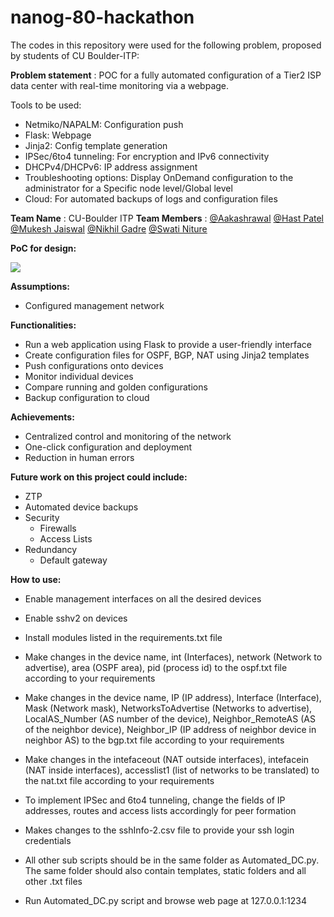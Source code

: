 # nanog-80-hackathon
The codes in this repository were used for the following problem, proposed by students of CU Boulder-ITP:

**Problem statement** : POC for a fully automated configuration of a Tier2 ISP data center with real-time monitoring via a webpage.

Tools to be used:

- Netmiko/NAPALM: Configuration push
- Flask: Webpage
- Jinja2: Config template generation
- IPSec/6to4 tunneling: For encryption and IPv6 connectivity
- DHCPv4/DHCPv6: IP address assignment
- Troubleshooting options: Display OnDemand configuration to the administrator for a Specific node level/Global level
- Cloud: For automated backups of logs and configuration files

**Team Name** : CU-Boulder ITP
**Team Members** : [@Aakashrawal](https://www.linkedin.com/in/aakash-rawal-/) [@Hast Patel](https://www.linkedin.com/in/hastpatel/) [@Mukesh Jaiswal](https://www.linkedin.com/in/mukeshkjaiswal/) [@Nikhil Gadre](https://www.linkedin.com/in/nikhil-gadre/) [@Swati Niture](https://www.linkedin.com/in/swati008/)

**PoC for design:**

![](https://github.com/nikhilgadre/nanog-80-hackathon/blob/main/GNS3_topo.png)

**Assumptions:**

- Configured management network

**Functionalities:**

- Run a web application using Flask to provide a user-friendly interface
- Create configuration files for OSPF, BGP, NAT using Jinja2 templates
- Push configurations onto devices
- Monitor individual devices
- Compare running and golden configurations
- Backup configuration to cloud

**Achievements:**

- Centralized control and monitoring of the network
- One-click configuration and deployment
- Reduction in human errors

**Future work on this project could include:**

- ZTP
- Automated device backups
- Security
  - Firewalls
  - Access Lists
- Redundancy
  - Default gateway

**How to use:**

- Enable management interfaces on all the desired devices

- Enable sshv2 on devices

- Install modules listed in the requirements.txt file
- Make changes in the device name, int (Interfaces), network (Network to advertise), area (OSPF area), pid (process id) to the ospf.txt file according to your requirements
- Make changes in the device name, IP (IP address), Interface (Interface), Mask (Network mask), NetworksToAdvertise (Networks to advertise), LocalAS\_Number (AS number of the device), Neighbor\_RemoteAS (AS of the neighbor device), Neighbor\_IP (IP address of neighbor device in neighbor AS) to the bgp.txt file according to your requirements
- Make changes in the intefaceout (NAT outside interfaces), intefacein (NAT inside interfaces), accesslist1 (list of networks to be translated) to the nat.txt file according to your requirements
- To implement IPSec and 6to4 tunneling, change the fields of IP addresses, routes and access lists accordingly for peer formation
- Makes changes to the sshInfo-2.csv file to provide your ssh login credentials
- All other sub scripts should be in the same folder as Automated\_DC.py. The same folder should also contain templates, static folders and all other .txt files
- Run Automated\_DC.py script and browse web page at 127.0.0.1:1234
